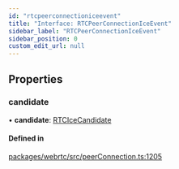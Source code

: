 ```yaml
---
id: "rtcpeerconnectioniceevent"
title: "Interface: RTCPeerConnectionIceEvent"
sidebar_label: "RTCPeerConnectionIceEvent"
sidebar_position: 0
custom_edit_url: null
---
```


## Properties

### candidate

• **candidate**: [RTCIceCandidate](../modules.md#rtcicecandidate)

#### Defined in

[packages/webrtc/src/peerConnection.ts:1205](https://github.com/shinyoshiaki/werift-webrtc/blob/8a77e73/packages/webrtc/src/peerConnection.ts#L1205)
